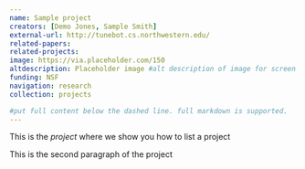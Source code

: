 ```yaml
---
name: Sample project
creators: [Demo Jones, Sample Smith]
external-url: http://tunebot.cs.northwestern.edu/
related-papers:
related-projects:
image: https://via.placeholder.com/150
altdescription: Placeholder image #alt description of image for screen readers
funding: NSF
navigation: research
collection: projects

#put full content below the dashed line. full markdown is supported.
---
```


This is the *project* where we show you how to list a project

This is the second paragraph of the project